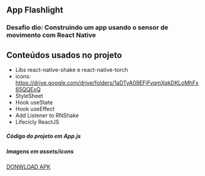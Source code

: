 ## App Flashlight
### Desafio dio: Construindo um app usando o sensor de movimento com React Native


## Conteúdos usados no projeto 
- Libs react-native-shake e react-native-torch
- icons: https://drive.google.com/drive/folders/1aDTyA09EFjFvqmXqkDKLoMhFx65QQExQ
- StyleSheet
- Hook useState
- Hook useEffect
- Add Listener to RNShake
- Lifecicly ReactJS


##### Código do projeto em App.js
##### Imagens em assets/icons

[DONWLOAD APK](https://drive.google.com/file/d/1CwWzrsJ3CAiQDGZU7JZfavwUSEU25krx/view?usp=sharing/)
